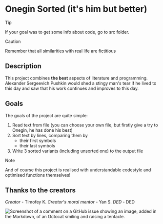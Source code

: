 # Onegin Sorted (it's him but better)

> [!TIP]
> If your goal was to get some info about code, go to src folder.

> [!CAUTION]
> Remember that all similarities with real life are fictitious

## Description

This project combines **the best** aspects of literature and programming. Alexander Sergeevich Pushkin would shed a stingy man's tear if he lived to this day and saw that his work continues and improves to this day.

## Goals

The goals of the project are quite simple:
1. Read text from file (you can choose your own file, but firstly give a try to Onegin, he has done his best)
2. Sort text by lines, comparing them by
    - their first symbols
    - their last symbols
3. Write 3 sorted variants (including unsorted one) to the output file

> [!NOTE]
> And of course this project is realised with understandable codestyle and optimised functions themselves!

## Thanks to the creators

*Creator* - Timofey K.
*Creator's moral mentor* - Yan S.
*DED* - DED

![Screenshot of a comment on a GitHub issue showing an image, added in the Markdown, of an Octocat smiling and raising a tentacle.](https://media.lpgenerator.ru/uploads/2016/03/25/learn-to-code.jpg)
